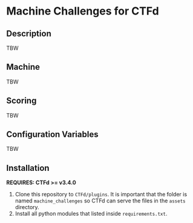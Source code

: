 # Machine Challenges for CTFd

## Description
TBW

## Machine
TBW

## Scoring
TBW

## Configuration Variables
TBW

## Installation

**REQUIRES: CTFd >= v3.4.0**

1. Clone this repository to `CTFd/plugins`. It is important that the folder is named `machine_challenges` so CTFd can serve the files in the `assets` directory.
2. Install all python modules that listed inside `requirements.txt`.